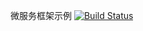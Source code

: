 微服务框架示例
[![Build Status](https://www.travis-ci.org/heyuxian/mcloud.svg?branch=enable_ci_cache)](https://www.travis-ci.org/heyuxian/mcloud)